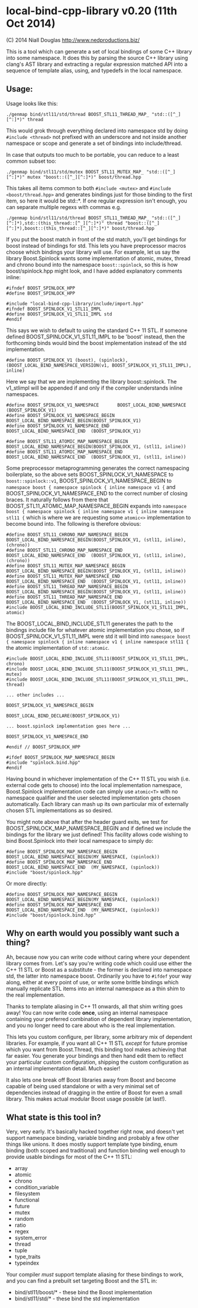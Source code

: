 # local-bind-cpp-library v0.20 (11th Oct 2014)

(C) 2014 Niall Douglas http://www.nedproductions.biz/

This is a tool which can generate a set of local bindings of some C++ library into some namespace. It does this
by parsing the source C++ library using clang's AST library and extracting a regular expression matched API into
a sequence of template alias, using, and typedefs in the local namespace.

## Usage:

Usage looks like this:

    ./genmap bind/stl11/std/thread BOOST_STL11_THREAD_MAP_ "std::([^_][^:]*)" thread

This would grok through everything declared into namespace std by doing `#include <thread>` not prefixed with an
underscore and not inside another namespace or scope and generate a set of bindings into include/thread.

In case that outputs too much to be portable, you can reduce to a least common subset too:

    ./genmap bind/stl11/std/mutex BOOST_STL11_MUTEX_MAP_ "std::([^_][^:]*)" mutex "boost::([^_][^:]*)" boost/thread.hpp

This takes all items common to both `#include <mutex>` and `#include <boost/thread.hpp>` and generates
bindings just for those binding to the first item, so here it would be std::*. If one regular expression isn't
enough, you can separate multiple regexs with commas e.g.

    ./genmap bind/stl11/std/thread BOOST_STL11_THREAD_MAP_ "std::([^_][^:]*),std::(this_thread::[^_][^:]*)" thread "boost::([^_][^:]*),boost::(this_thread::[^_][^:]*)" boost/thread.hpp

If you put the boost match in front of the std match, you'll get bindings for boost instead of bindings for std.
This lets you have preprocessor macros choose which bindings your library will use. For example, let us say the
library Boost.Spinlock wants some implementation of atomic, mutex, thread and chrono bound into the namespace
`boost::spinlock`, so this is how boost/spinlock.hpp might look, and I have added explanatory comments inline:

    #ifndef BOOST_SPINLOCK_HPP
    #define BOOST_SPINLOCK_HPP

    #include "local-bind-cpp-library/include/import.hpp"
    #ifndef BOOST_SPINLOCK_V1_STL11_IMPL
    #define BOOST_SPINLOCK_V1_STL11_IMPL std
    #endif

This says we wish to default to using the standard C++ 11 STL. If someone defined BOOST_SPINLOCK_V1_STL11_IMPL to be 'boost'
instead, then the forthcoming binds would bind the boost implementation instead of the std implementation.

    #define BOOST_SPINLOCK_V1 (boost), (spinlock), (BOOST_LOCAL_BIND_NAMESPACE_VERSION(v1, BOOST_SPINLOCK_V1_STL11_IMPL), inline)

Here we say that we are implementing the library boost::spinlock. The v1_stlimpl will be appended if and only if the
compiler understands inline namespaces.

    #define BOOST_SPINLOCK_V1_NAMESPACE       BOOST_LOCAL_BIND_NAMESPACE      (BOOST_SPINLOCK_V1)
    #define BOOST_SPINLOCK_V1_NAMESPACE_BEGIN BOOST_LOCAL_BIND_NAMESPACE_BEGIN(BOOST_SPINLOCK_V1)
    #define BOOST_SPINLOCK_V1_NAMESPACE_END   BOOST_LOCAL_BIND_NAMESPACE_END  (BOOST_SPINLOCK_V1)

    #define BOOST_STL11_ATOMIC_MAP_NAMESPACE_BEGIN        BOOST_LOCAL_BIND_NAMESPACE_BEGIN(BOOST_SPINLOCK_V1, (stl11, inline))
    #define BOOST_STL11_ATOMIC_MAP_NAMESPACE_END          BOOST_LOCAL_BIND_NAMESPACE_END  (BOOST_SPINLOCK_V1, (stl11, inline))

Some preprocessor metaprogramming generates the correct namespacing boilerplate, so the above sets
BOOST_SPINLOCK_V1_NAMESPACE to `boost::spinlock::v1`, BOOST_SPINLOCK_V1_NAMESPACE_BEGIN to
`namespace boost { namespace spinlock { inline namespace v1 {` and BOOST_SPINLOCK_V1_NAMESPACE_END to the
correct number of closing braces. It naturally follows from there that BOOST_STL11_ATOMIC_MAP_NAMESPACE_BEGIN
expands into `namespace boost { namespace spinlock { inline namespace v1 { inline namespace stl11 {` which is
where we are requesting some `atomic<>` implementation to become bound into. The following is therefore obvious:
    
    #define BOOST_STL11_CHRONO_MAP_NAMESPACE_BEGIN        BOOST_LOCAL_BIND_NAMESPACE_BEGIN(BOOST_SPINLOCK_V1, (stl11, inline), (chrono))
    #define BOOST_STL11_CHRONO_MAP_NAMESPACE_END          BOOST_LOCAL_BIND_NAMESPACE_END  (BOOST_SPINLOCK_V1, (stl11, inline), (chrono))
    #define BOOST_STL11_MUTEX_MAP_NAMESPACE_BEGIN         BOOST_LOCAL_BIND_NAMESPACE_BEGIN(BOOST_SPINLOCK_V1, (stl11, inline))
    #define BOOST_STL11_MUTEX_MAP_NAMESPACE_END           BOOST_LOCAL_BIND_NAMESPACE_END  (BOOST_SPINLOCK_V1, (stl11, inline))
    #define BOOST_STL11_THREAD_MAP_NAMESPACE_BEGIN        BOOST_LOCAL_BIND_NAMESPACE_BEGIN(BOOST_SPINLOCK_V1, (stl11, inline))
    #define BOOST_STL11_THREAD_MAP_NAMESPACE_END          BOOST_LOCAL_BIND_NAMESPACE_END  (BOOST_SPINLOCK_V1, (stl11, inline))
    #include BOOST_LOCAL_BIND_INCLUDE_STL11(BOOST_SPINLOCK_V1_STL11_IMPL, atomic)

The BOOST_LOCAL_BIND_INCLUDE_STL11 generates the path to the bindings include file for whatever atomic
implementation you chose, so if BOOST_SPINLOCK_V1_STL11_IMPL were std it will bind into
`namespace boost { namespace spinlock { inline namespace v1 { inline namespace stl11 {` the atomic
implementation of `std::atomic`.

    #include BOOST_LOCAL_BIND_INCLUDE_STL11(BOOST_SPINLOCK_V1_STL11_IMPL, chrono)
    #include BOOST_LOCAL_BIND_INCLUDE_STL11(BOOST_SPINLOCK_V1_STL11_IMPL, mutex)
    #include BOOST_LOCAL_BIND_INCLUDE_STL11(BOOST_SPINLOCK_V1_STL11_IMPL, thread)
    
    ... other includes ...
    
    BOOST_SPINLOCK_V1_NAMESPACE_BEGIN
    
    BOOST_LOCAL_BIND_DECLARE(BOOST_SPINLOCK_V1)
    
    ... boost.spinlock implementation goes here ...
    
    BOOST_SPINLOCK_V1_NAMESPACE_END
    
    #endif // BOOST_SPINLOCK_HPP
    
    #ifdef BOOST_SPINLOCK_MAP_NAMESPACE_BEGIN
    #include "spinlock.bind.hpp"
    #endif

Having bound in whichever implementation of the C++ 11 STL you wish (i.e. external code gets to choose)
into the local implementation namespace, Boost.Spinlock implementation code can simply use `atomic<T>`
with no namespace qualifier and the user selected implementation gets chosen automatically. Each library
can mash up its own particular mix of externally chosen STL implementations as so desired.

You might note above that after the header guard exits, we test for BOOST_SPINLOCK_MAP_NAMESPACE_BEGIN
and if defined we include the bindings for the library we just defined! This facility allows code wishing
to bind Boost.Spinlock into their local namespace to simply do:

    #define BOOST_SPINLOCK_MAP_NAMESPACE_BEGIN        BOOST_LOCAL_BIND_NAMESPACE_BEGIN(MY_NAMESPACE, (spinlock))
    #define BOOST_SPINLOCK_MAP_NAMESPACE_END          BOOST_LOCAL_BIND_NAMESPACE_END  (MY_NAMESPACE, (spinlock))
    #include "boost/spinlock.hpp"
    
Or more directly:

    #define BOOST_SPINLOCK_MAP_NAMESPACE_BEGIN        BOOST_LOCAL_BIND_NAMESPACE_BEGIN(MY_NAMESPACE, (spinlock))
    #define BOOST_SPINLOCK_MAP_NAMESPACE_END          BOOST_LOCAL_BIND_NAMESPACE_END  (MY_NAMESPACE, (spinlock))
    #include "boost/spinlock.bind.hpp"


##  Why on earth would you possibly want such a thing?

Ah, because now you can write code without caring where your dependent library comes from. Let's say you're
writing code which could use either the C++ 11 STL or Boost as a substitute - the former is declared into namespace
std, the latter into namespace boost. Ordinarily you have to `#ifdef` your way along, either at every point
of use, or write some brittle bindings which manually replicate STL items into an internal namespace as a thin
shim to the real implementation.

Thanks to template aliasing in C++ 11 onwards, all that shim
writing goes away! You can now write code **once**, using an internal namespace containing your preferred combination
of dependent library implementation, and you no longer need to care about who is the real implementation.

This lets you custom configure, per library, some arbitrary mix of dependent libraries. For example, if you want
all C++ 11 STL *except* for future<T> promise<T> which you want from Boost.Thread, this binding tool makes
achieving that far easier. You generate your bindings and then hand edit them to reflect your particular
custom configuration, shipping the custom configuration as an internal implementation detail. Much easier!

It also lets one break off Boost libraries away from Boost and become capable of being used standalone or
with a very minimal set of dependencies instead of dragging in the entire of Boost for even a small library.
This makes actual modular Boost usage possible (at last!).


## What state is this tool in?

Very, very early. It's basically hacked together right now, and doesn't yet support namespace binding, variable
binding and probably a few other things like unions. It does mostly support template type binding, enum binding
(both scoped and traditional) and function binding well enough to provide usable bindings for most of the C++ 11 STL:

* array
* atomic
* chrono
* condition_variable
* filesystem
* functional
* future
* mutex
* random
* ratio
* regex
* system_error
* thread
* tuple
* type_traits
* typeindex

Your compiler *must* support template aliasing for these bindings to work, and you can find a prebuilt set
targeting Boost and the STL in:

* bind/stl11/boost/* - these bind the Boost implementation
* bind/stl11/std/* - these bind the std implementation

